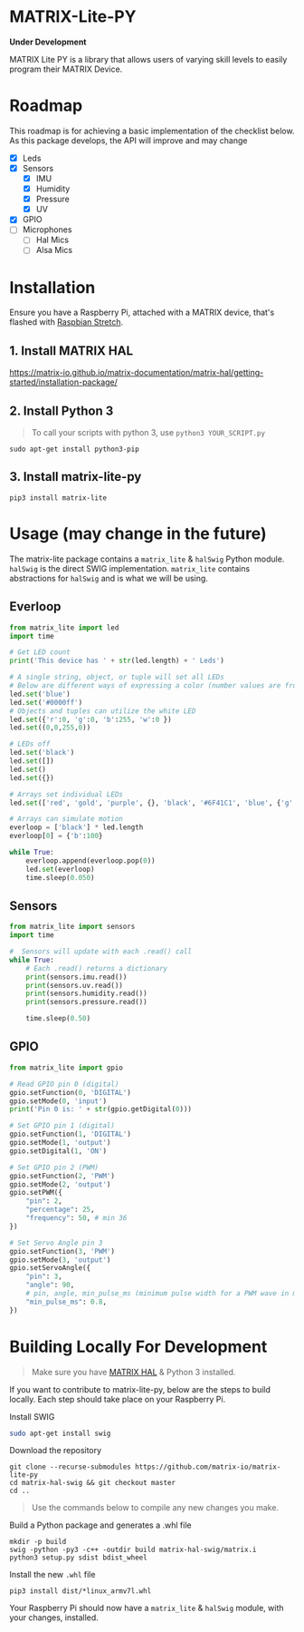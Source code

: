 # MATRIX-Lite-PY
**Under Development**

MATRIX Lite PY is a library that allows users of varying skill levels to easily program their MATRIX Device.

# Roadmap
This roadmap is for achieving a basic implementation of the checklist below. As this package develops, the API will improve and may change

- [x] Leds
- [x] Sensors
  - [x] IMU
  - [x] Humidity
  - [x] Pressure
  - [x] UV
- [x] GPIO
- [ ] Microphones
  - [ ] Hal Mics
  - [ ] Alsa Mics

# Installation

Ensure you have a Raspberry Pi, attached with a MATRIX device, that's flashed with [Raspbian Stretch](https://www.raspberrypi.org/blog/raspbian-stretch/).

## 1. Install MATRIX HAL
https://matrix-io.github.io/matrix-documentation/matrix-hal/getting-started/installation-package/

## 2. Install Python 3
> To call your scripts with python 3, use `python3 YOUR_SCRIPT.py`
```
sudo apt-get install python3-pip
```

## 3. Install matrix-lite-py
```
pip3 install matrix-lite
```


# Usage (may change in the future)
The matrix-lite package contains a `matrix_lite` & `halSwig` Python module. `halSwig` is the direct SWIG implementation. `matrix_lite` contains abstractions for `halSwig` and is what we will be using.

## Everloop
```python
from matrix_lite import led
import time

# Get LED count
print('This device has ' + str(led.length) + ' Leds')

# A single string, object, or tuple will set all LEDs
# Below are different ways of expressing a color (number values are from 0-255)
led.set('blue')
led.set('#0000ff')
# Objects and tuples can utilize the white LED
led.set({'r':0, 'g':0, 'b':255, 'w':0 })
led.set((0,0,255,0))

# LEDs off
led.set('black')
led.set([])
led.set()
led.set({})

# Arrays set individual LEDs
led.set(['red', 'gold', 'purple', {}, 'black', '#6F41C1', 'blue', {'g':255}])

# Arrays can simulate motion
everloop = ['black'] * led.length
everloop[0] = {'b':100}

while True:
    everloop.append(everloop.pop(0))
    led.set(everloop)
    time.sleep(0.050)
```

## Sensors
```python
from matrix_lite import sensors
import time

#  Sensors will update with each .read() call
while True:
    # Each .read() returns a dictionary
    print(sensors.imu.read())
    print(sensors.uv.read())
    print(sensors.humidity.read())
    print(sensors.pressure.read())

    time.sleep(0.50)
```

## GPIO
```python
from matrix_lite import gpio

# Read GPIO pin 0 (digital)
gpio.setFunction(0, 'DIGITAL')
gpio.setMode(0, 'input')
print('Pin 0 is: ' + str(gpio.getDigital(0)))

# Set GPIO pin 1 (digital)
gpio.setFunction(1, 'DIGITAL')
gpio.setMode(1, 'output')
gpio.setDigital(1, 'ON')

# Set GPIO pin 2 (PWM)
gpio.setFunction(2, 'PWM')
gpio.setMode(2, 'output')
gpio.setPWM({
    "pin": 2,
    "percentage": 25,
    "frequency": 50, # min 36
})

# Set Servo Angle pin 3
gpio.setFunction(3, 'PWM')
gpio.setMode(3, 'output')
gpio.setServoAngle({
    "pin": 3,
    "angle": 90,
    # pin, angle, min_pulse_ms (minimum pulse width for a PWM wave in milliseconds)
    "min_pulse_ms": 0.8,
})
```

# Building Locally For Development
> Make sure you have [MATRIX HAL](https://matrix-io.github.io/matrix-documentation/matrix-hal/getting-started/installation-package/) & Python 3 installed.

If you want to contribute to matrix-lite-py, below are the steps to build locally. Each step should take place on your Raspberry Pi.

Install SWIG 
```bash
sudo apt-get install swig
```

Download the repository
```
git clone --recurse-submodules https://github.com/matrix-io/matrix-lite-py
cd matrix-hal-swig && git checkout master
cd ..
```
>Use the commands below to compile any new changes you make.

Build a Python package and generates a .whl file
```
mkdir -p build
swig -python -py3 -c++ -outdir build matrix-hal-swig/matrix.i
python3 setup.py sdist bdist_wheel
```
Install the new `.whl` file
```
pip3 install dist/*linux_armv7l.whl
```

Your Raspberry Pi should now have a `matrix_lite` & `halSwig` module, with your changes, installed.
